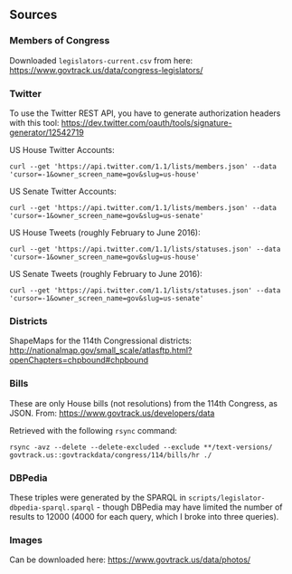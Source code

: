 ## Sources

### Members of Congress

Downloaded `legislators-current.csv` from here: https://www.govtrack.us/data/congress-legislators/

### Twitter

To use the Twitter REST API, you have to generate authorization headers with this tool: https://dev.twitter.com/oauth/tools/signature-generator/12542719

US House Twitter Accounts:

    curl --get 'https://api.twitter.com/1.1/lists/members.json' --data 'cursor=-1&owner_screen_name=gov&slug=us-house'

US Senate Twitter Accounts:

    curl --get 'https://api.twitter.com/1.1/lists/members.json' --data 'cursor=-1&owner_screen_name=gov&slug=us-senate'

US House Tweets (roughly February to June 2016): 

    curl --get 'https://api.twitter.com/1.1/lists/statuses.json' --data 'cursor=-1&owner_screen_name=gov&slug=us-house'

US Senate Tweets (roughly February to June 2016):

    curl --get 'https://api.twitter.com/1.1/lists/statuses.json' --data 'cursor=-1&owner_screen_name=gov&slug=us-senate'

### Districts

ShapeMaps for the 114th Congressional districts: http://nationalmap.gov/small_scale/atlasftp.html?openChapters=chpbound#chpbound

### Bills

These are only House bills (not resolutions) from the 114th Congress, as JSON. From: https://www.govtrack.us/developers/data

Retrieved with the following `rsync` command:

    rsync -avz --delete --delete-excluded --exclude **/text-versions/ govtrack.us::govtrackdata/congress/114/bills/hr ./

### DBPedia

These triples were generated by the SPARQL in `scripts/legislator-dbpedia-sparql.sparql` - though DBPedia may have limited the number of results to 12000 (4000 for each query, which I broke into three queries).

### Images

Can be downloaded here: https://www.govtrack.us/data/photos/
